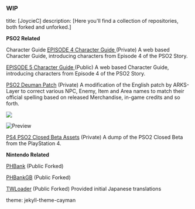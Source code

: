 
### WIP

title: [JoycieC]
description: [Here you'll find a collection of repositories, both forked and unforked.]
 
  **PSO2 Related**

Character Guide 
 [EPISODE 4 Character Guide ](inserturl) (Private)
 A web based Character Guide, introducing characters from Episode 4 of the PSO2 Story.
 
 [EPISODE 5 Character Guide ](inserturl) (Public)
 A web based Character Guide, introducing characters from Episode 4 of the PSO2 Story.
 
 [PSO2 Deuman Patch](https://github.com/JoycieC/PSO2-Deuman-Patch) (Private)
 A modification of the English patch by ARKS-Layer to correct various NPC, Enemy, Item and Area names to match their official spelling based on released Merchandise, in-game credits and so forth.
 
<img src="joyciec.github.io/Projects/PSO2/DeumanPatch/images/deumanpatch.jpg">

![Preview](joyciec.github.io/Projects/PSO2/DeumanPatch/images/deumanpatch.jpg)

 [PS4 PSO2 Closed Beta Assets](inserturl) (Private)
 A dump of the PSO2 Closed Beta from the PlayStation 4.

 **Nintendo Related**

 [PHBank](https://github.com/JoycieC/PHBank) (Public Forked)

 [PHBankGB](https://github.com/JoycieC/PHBankGB) (Public Forked)

 [TWLoader](https://github.com/JoycieC/TWLoader) (Public Forked)
 Provided initial Japanese translations
 
 theme: jekyll-theme-cayman 
